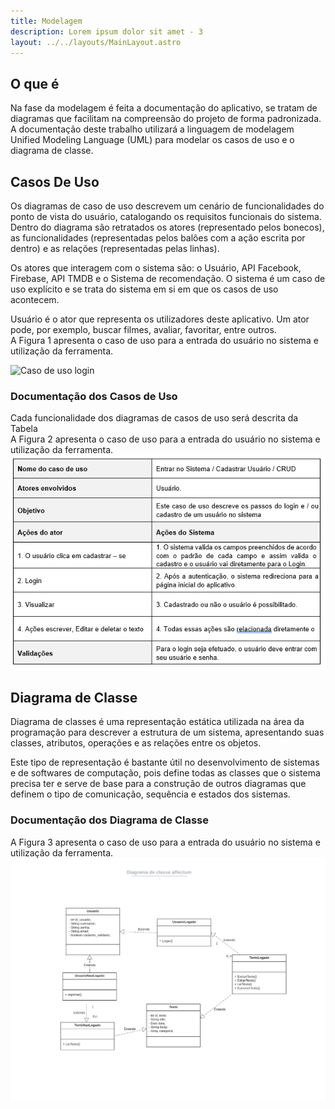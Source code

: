 ```yaml
---
title: Modelagem
description: Lorem ipsum dolor sit amet - 3
layout: ../../layouts/MainLayout.astro
---
```


## O que é

 Na fase da modelagem é feita a documentação do aplicativo, se tratam de diagramas que facilitam na compreensão do projeto de forma padronizada.  A documentação deste trabalho utilizará a linguagem de modelagem Unified Modeling Language (UML) para modelar os casos de uso e o diagrama de classe. 

## Casos De Uso

Os diagramas de caso de uso descrevem um cenário de funcionalidades do ponto de vista do usuário, catalogando os requisitos funcionais do sistema. Dentro do diagrama são retratados os atores (representado pelos bonecos), as funcionalidades (representadas pelos balões com a ação escrita por dentro) e as relações (representadas pelas linhas).  
 
Os atores que interagem com o sistema são: o Usuário, API Facebook, Firebase, API TMDB e o Sistema de recomendação. O sistema é um caso de uso explícito e se trata do sistema em si em que os casos de uso acontecem. 

Usuário é o ator que representa os utilizadores deste aplicativo. Um ator pode, por exemplo, buscar filmes, avaliar, favoritar, entre outros.  
 A Figura 1 apresenta o caso de uso para a entrada do usuário no sistema e utilização da ferramenta. 

![Caso de uso login](/diagrama_de_caso_de_uso.jpg)
 



### Documentação dos Casos de Uso

Cada funcionalidade dos diagramas de casos de uso será descrita da Tabela  
A Figura 2 apresenta o caso de uso para a entrada do usuário no sistema e utilização da ferramenta. 
![Tabela caso de uso](../../../public/tabela_caso_de_uso.png)
 
## Diagrama de Classe

Diagrama de classes é uma representação estática utilizada na área da programação para descrever a estrutura de um sistema, apresentando suas classes, atributos, operações e as relações entre os objetos.

Este tipo de representação é bastante útil no desenvolvimento de sistemas e de softwares de computação, pois define todas as classes que o sistema precisa ter e serve de base para a construção de outros diagramas que definem o tipo de comunicação, sequência e estados dos sistemas.

### Documentação dos Diagrama de Classe
A Figura 3 apresenta o caso de uso para a entrada do usuário no sistema e utilização da ferramenta. 
![Tabela caso de uso](../../../public/diagrama_de_classe.jpeg)
